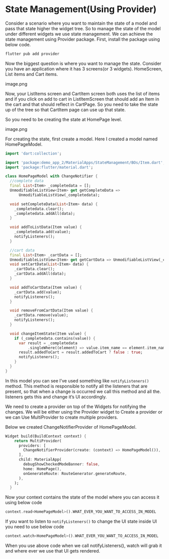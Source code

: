 # State Management(Using Provider)

Consider a scenario where you want to maintain the state of a model and pass that state higher the widget tree. So to manage the state of the model under different widgets we use state management. We can achieve the state management using Provider package. First, install the package using below code.

```bash
flutter pub add provider
```

Now the biggest question is where you want to manage the state. Consider you have an application where it has 3 screens(or 3 widgets). HomeScreen, List items and Cart items.

image.png

Now, your ListItems screen and CartItem screen both uses the list of items and if you click on add to cart in ListItemScreen that should add an Item in the cart and that should reflect in CartPage. So you need to take the state up of the tree so that CartItem page can use up that state.

So you need to be creating the state at HomePage level.

image.png

For creating the state, first create a model. Here I created a model named HomePageModel.

```dart
import 'dart:collection';

import 'package:demo_app_2/MaterialApps/StateManagement/BOs/Item.dart';
import 'package:flutter/material.dart';

class HomePageModel with ChangeNotifier {
  //complete data
  final List<Item> _completedata = [];
  UnmodifiableListView<Item> get getCompleteData =>
      UnmodifiableListView(_completedata);

  void setCompleteData(List<Item> data) {
    _completedata.clear();
    _completedata.addAll(data);
  }

  void addToListData(Item value) {
    _completedata.add(value);
    notifyListeners();
  }

  //cart data
  final List<Item> _cartData = [];
  UnmodifiableListView<Item> get getCartData => UnmodifiableListView(_cartData);
  void setCartData(List<Item> data) {
    _cartData.clear();
    _cartData.addAll(data);
  }

  void addToCartData(Item value) {
    _cartData.add(value);
    notifyListeners();
  }

  void removeFromCartData(Item value) {
    _cartData.remove(value);
    notifyListeners();
  }

  void changeItemState(Item value) {
    if (_completedata.contains(value)) {
      var result = _completedata
          .singleWhere((element) => value.item_name == element.item_name);
      result.addedToCart = result.addedToCart ? false : true;
      notifyListeners();
    }
  }
}
```

In this model you can see I’ve used something like `notifyListeners()` method. This method is responsible to notify all the listeners that are present, so that when a change is occurred we call this method and all the. listeners gets this and change it’s UI accordingly.

We need to create a provider on top of the Widgets for notifying the changes. We will be either using the Provider widget to Create a provider or we can Use MultiProvider to create multiple providers.

Below we created ChangeNotifierProvider of HomePageModel.

```dart
Widget build(BuildContext context) {
    return MultiProvider(
      providers: [
        ChangeNotifierProvider(create: (context) => HomePageModel()),
      ],
      child: MaterialApp(
        debugShowCheckedModeBanner: false,
        home: HomePage(),
        onGenerateRoute: RouteGenerator.generateRoute,
      ),
    );
  }
```

Now your context contains the state of the model where you can access it using below code

```dart
context.read<HomePageModel>().WHAT_EVER_YOU_WANT_TO_ACCESS_IN_MODEL
```

If you want to listen to `notifyListeners()` to change the UI state inside UI you need to use below code

```dart
context.watch<HomePageModel>().WHAT_EVER_YOU_WANT_TO_ACCESS_IN_MODEL
```

When you use above code when we call notifyListeners(), watch will grab it and where ever we use that UI gets rendered.